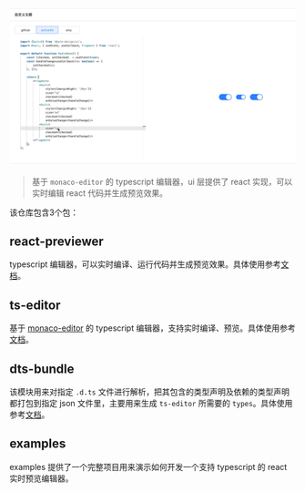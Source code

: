 ![demo](./examples/public/demo.gif)


>  基于 `monaco-editor` 的 typescript 编辑器，ui 层提供了 react 实现，可以实时编辑 react 代码并生成预览效果。

该仓库包含3个包：

## react-previewer

typescript 编辑器，可以实时编译、运行代码并生成预览效果。具体使用参考[文档](./packages/react-previewer)。

## ts-editor

基于 [monaco-editor](https://microsoft.github.io/monaco-editor/) 的 typescript 编辑器，支持实时编译、预览。具体使用参考[文档](./packages/ts-editor)。

## dts-bundle

该模块用来对指定 `.d.ts` 文件进行解析，把其包含的类型声明及依赖的类型声明都打包到指定 json 文件里，主要用来生成 `ts-editor` 所需要的 `types`。具体使用参考[文档](./packages/dts-bundle)。


## examples 

examples 提供了一个完整项目用来演示如何开发一个支持 typescript 的 react 实时预览编辑器。